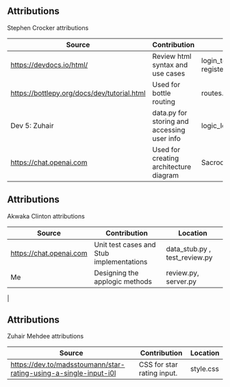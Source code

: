 ## Attributions

Stephen Crocker attributions

| Source                                      | Contribution                                | Location  |
|---------------------------------------------|---------------------------------------------|-----------|
| https://devdocs.io/html/                    | Review html syntax and use cases            |login_template.tpl , register_template.tpl|
| https://bottlepy.org/docs/dev/tutorial.html | Used for bottle routing                     | routes.py |
| Dev 5: Zuhair                               | data.py for storing and accessing user info |logic_logic.py|
|https://chat.openai.com                      |Used for creating architecture diagram        |Sacrocker_code_architecture.md|


## Attributions

Akwaka Clinton attributions

| Source                                      | Contribution                                | Location  |
|---------------------------------------------|---------------------------------------------|-----------|
| https://chat.openai.com                     | Unit test cases and Stub implementations    |data_stub.py , test_review.py|
| Me                                          | Designing the applogic methods              | review.py, server.py |
| 

## Attributions

Zuhair Mehdee attributions

| Source                                                          | Contribution                                | Location  |
|-----------------------------------------------------------------|---------------------------------------------|-----------|
| https://dev.to/madsstoumann/star-rating-using-a-single-input-i0l| CSS for star rating input.                  |style.css  |
